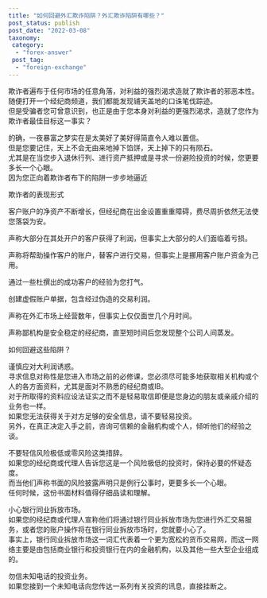 ```yaml
---
title: "如何回避外汇欺诈陷阱？外汇欺诈陷阱有哪些？"
post_status: publish
post_date: "2022-03-08"
taxonomy:
 category: 
  - "forex-answer"
 post_tag: 
  - "foreign-exchange"
---
```


欺诈者遍布于任何市场的任意角落，对利益的强烈渴求造就了欺诈者的邪恶本性。  
随便打开一个经纪商频道，我们都能发现铺天盖地的口诛笔伐踪迹。  
但是受骗者您可曾意识到，也正是由于您本身对利益的更强烈渴求，造就了您作为欺诈者最佳目标这一事实？

的确，一夜暴富之梦实在是太美好了美好得简直令人难以置信。  
但是您要记住，天上不会无由来地掉下馅饼，天上掉下的只有陨石。  
尤其是在当您步入退休行列、进行资产抵押或是寻求一份避险投资的时候，您更要多长一个心眼。  
因为您正向着欺诈者布下的陷阱一步步地逼近

欺诈者的表现形式

客户账户的净资产不断增长，但经纪商在出金设置重重障碍，费尽周折依然无法使您落袋为安。  

声称大部分在其处开户的客户获得了利润，但事实上大部分的人们面临着亏损。  

声称将帮助操作客户的账户，替客户进行交易，但事实上是挪用客户账户资金为己用。  

通过一些杜撰出的成功客户的经验为您打气。  

创建虚假账户单据，包含经过伪造的交易利润。  

声称在外汇市场上经营数年，但事实上仅仅面世几个月时间。  

声称鄙机构是安全稳定的经纪商，直至短时间后您发现整个公司人间蒸发。  

如何回避这些陷阱？

谨慎应对大利润诱惑。  
寻求信息对称性是您进入市场之前的必修课，您必须尽可能多地获取相关机构或个人的各方面资料，尤其是面对不熟悉的经纪商或IB。  
对于所取得的资料应设法证实之而不是轻易取信即便是您身边的朋友或亲戚介绍的业务也一样。  
如果您无法获得关于对方足够的安全信息，请不要轻易投资。  
另外，在真正决定入手之前，咨询可信赖的金融机构或个人，倾听他们的经验之谈。  

不要轻信风险极低或零风险这类措辞。  
如果您的经纪商或代理人告诉您这是一个风险极低的投资时，保持必要的怀疑态度。  
而当他们声称书面的风险披露声明只是例行公事时，更要多长一个心眼。  
任何时候，这份书面材料值得仔细品读和理解。  

小心银行同业拆放市场。  
如果您的经纪商或代理人宣称他们将通过银行同业拆放市场为您进行外汇交易服务，或者您的账户操作将在银行同业拆放市场时，您就要小心了。  
事实上，银行同业拆放市场这一词汇代表着一个更为宽松的货币交易网，而这一网络主要是由包括商业银行和投资银行在内的金融机构，以及其他一些大型企业组成的。  

勿信未知电话的投资业务。  
如果您接到一个未知电话向您传达一系列有关投资的讯息，直接挂断之。
